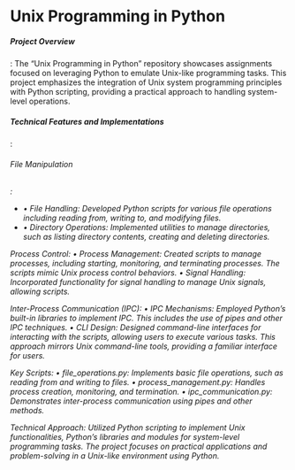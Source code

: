 # Unix Programming in Python

<h5>Project Overview</h5>:
The “Unix Programming in Python” repository showcases assignments focused on leveraging Python to emulate Unix-like programming tasks. This project emphasizes the integration of Unix system programming principles with Python scripting, providing a practical approach to handling system-level operations.

<h5>Technical Features and Implementations</h5>:
<h6>File Manipulation<h6>:
<ul>
<li>• File Handling: Developed Python scripts for various file operations including reading from, writing to, and modifying files. </li>
<li> • Directory Operations: Implemented utilities to manage directories, such as listing directory contents, creating and deleting  directories.</li>
</ul>
Process Control:
• Process Management: Created scripts to manage processes, including starting, monitoring, and terminating processes. The scripts mimic Unix process control behaviors.
• Signal Handling: Incorporated functionality for signal handling to manage Unix signals, allowing scripts.

Inter-Process Communication (IPC):
• IPC Mechanisms: Employed Python’s built-in libraries to implement IPC. This includes the use of pipes and other IPC techniques.
• CLI Design: Designed command-line interfaces for interacting with the scripts, allowing users to execute various tasks. This approach mirrors Unix command-line tools, providing a familiar interface for users.

Key Scripts:
• file_operations.py: Implements basic file operations, such as reading from and writing to files.
• process_management.py: Handles process creation, monitoring, and termination.
• ipc_communication.py: Demonstrates inter-process communication using pipes and other methods.

Technical Approach:
Utilized Python scripting to implement Unix functionalities, Python’s libraries and modules for system-level programming tasks. The project focuses on practical applications and problem-solving in a Unix-like environment using Python.
